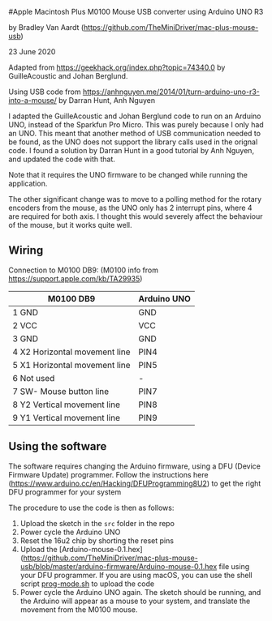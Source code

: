 

#Apple Macintosh Plus M0100 Mouse USB converter using Arduino UNO R3

by Bradley Van Aardt (https://github.com/TheMiniDriver/mac-plus-mouse-usb)

23 June 2020

Adapted from https://geekhack.org/index.php?topic=74340.0  by GuilleAcoustic and Johan Berglund. 

Using USB code from https://anhnguyen.me/2014/01/turn-arduino-uno-r3-into-a-mouse/ by Darran Hunt, Anh Nguyen

I adapted the GuilleAcoustic and Johan Berglund code to run on an Arduino UNO, instead of the Sparkfun Pro Micro. This was purely because I only had an UNO. This meant that another method of USB communication needed to be found, as the UNO does not support the library calls used in the orignal code. I found a solution by Darran Hunt in a good tutorial by Anh Nguyen, and updated the code with that. 

Note that it requires the UNO firmware to be changed while running the application. 

The other significant change was to move to a polling method for the rotary encoders from the mouse, as the UNO only has 2 interrupt pins, where 4 are required for both axis. I thought this would severely affect the behaviour of the mouse, but it works quite well.   

## Wiring

Connection to M0100 DB9: (M0100 info from https://support.apple.com/kb/TA29935)

| M0100 DB9                     | Arduino UNO |
| ----------------------------- | ----------- |
| 1 GND                         | GND         |
| 2 VCC                         | VCC         |
| 3 GND                         | GND         |
| 4 X2 Horizontal movement line | PIN4        |
| 5 X1 Horizontal movement line | PIN5        |
| 6 Not used                    | -           |
| 7 SW- Mouse button line       | PIN7        |
| 8 Y2 Vertical movement line   | PIN8        |
| 9 Y1 Vertical movement line   | PIN9        |



## Using the software

The software requires changing the Arduino firmware, using a DFU (Device Firmware Update) programmer. Follow the instructions here (https://www.arduino.cc/en/Hacking/DFUProgramming8U2) to get the right DFU programmer for your system

The procedure to use the code is then as follows:

1. Upload the sketch in the `src` folder in the repo
2. Power cycle the Arduino UNO
3. Reset the 16u2 chip by shorting the reset pins 
4. Upload the [Arduino-mouse-0.1.hex](https://github.com/TheMiniDriver/mac-plus-mouse-usb/blob/master/arduino-firmware/Arduino-mouse-0.1.hex file using your DFU programmer. If you are using macOS, you can use the shell script [prog-mode.sh](https://github.com/TheMiniDriver/mac-plus-mouse-usb/blob/master/arduino-firmware/prog-mode.sh) to upload the code
5. Power cycle the Arduino UNO again. The sketch should be running, and the Arduino will appear as a mouse to your system, and translate the movement from the M0100 mouse. 


